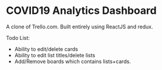 # COVID19 Analytics Dashboard

A clone of Trello.com. Built entirely using ReactJS and redux.

Todo List: 
- Ability to edit/delete cards
- Ability to edit list titles/delete lists
- Add/Remove boards which contains lists+cards.

